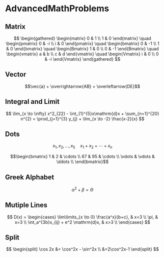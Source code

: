 # AdvancedMathProblems
## Matrix
$$
\begin{gathered}
  \begin{matrix} 
    0 & 1 \\ 
    1 & 0 
  \end{matrix}
  \quad
  \begin{pmatrix} 
    0 & -i \\ 
    i & 0 
  \end{pmatrix}
  \quad
  \begin{bmatrix} 
    0 & -1 \\ 
    1 & 0 
   \end{bmatrix}
  \quad
  \begin{Bmatrix} 
    1 & 0 \\ 
    0 & -1 
  \end{Bmatrix}
  \quad
  \begin{vmatrix} 
    a & b \\ 
    c & d 
  \end{vmatrix}
  \quad
  \begin{Vmatrix} 
    i & 0 \\ 
    0 & -i 
  \end{Vmatrix}
\end{gathered}
$$

## Vector
$$\vec{a} + \overrightarrow{AB} + \overleftarrow{DE}$$

## Integral and Limit
$$  \lim_{x \to \infty} x^2_{22} - \int_{1}^{5}x\mathrm{d}x + \sum_{n=1}^{20} n^{2} = \prod_{j=1}^{3} y_{j}  + \lim_{x \to -2} \frac{x-2}{x} $$

## Dots
$$ x_{1},x_{2},\ldots,x_{5}  \quad x_{1} + x_{2} + \cdots + x_{n} $$

$$\begin{bmatrix}
    1 & 2 & \cdots \\
    67 & 95 & \cdots \\
    \vdots  & \vdots & \ddots \\
\end{bmatrix}$$

## Greek Alphabet
$$ \alpha^{2} + \beta = \Theta  $$

## Mutiple Lines
$$
D(x) = \begin{cases}
    \lim\limits_{x \to 0} \frac{a^x}{b+c}, & x<3 \\
    \pi, & x=3 \\
    \int_a^{3b}x_{ij} + e^2 \mathrm{d}x, & x>3 \\
\end{cases}
$$

## Split
$$
\begin{split}
\cos 2x &= \cos^2x - \sin^2x \\
    &=2\cos^2x-1
\end{split}
$$